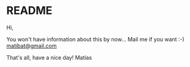 README
======

Hi,

You won't have information about this by now... 
Mail me if you want :-) <matibat@gmail.com>

That's all, have a nice day!
Matías

